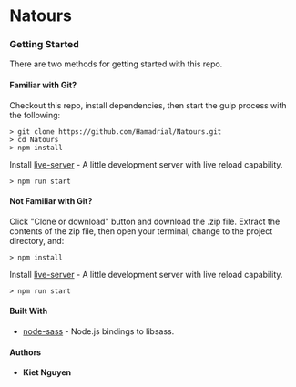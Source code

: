 # Natours

### Getting Started

There are two methods for getting started with this repo.

#### Familiar with Git?
Checkout this repo, install dependencies, then start the gulp process with the following:

```
> git clone https://github.com/Hamadrial/Natours.git
> cd Natours
> npm install
```
Install [live-server](https://www.npmjs.com/package/live-server) - A little development server with live reload capability.
```
> npm run start
```


#### Not Familiar with Git?
Click "Clone or download" button and download the .zip file.  Extract the contents of the zip file, then open your terminal, change to the project directory, and:

```
> npm install
```
Install [live-server](https://www.npmjs.com/package/live-server) - A little development server with live reload capability.
```
> npm run start
```

#### Built With

* [node-sass](https://github.com/sass/node-sass) - Node.js bindings to libsass.



#### Authors

* **Kiet Nguyen**
